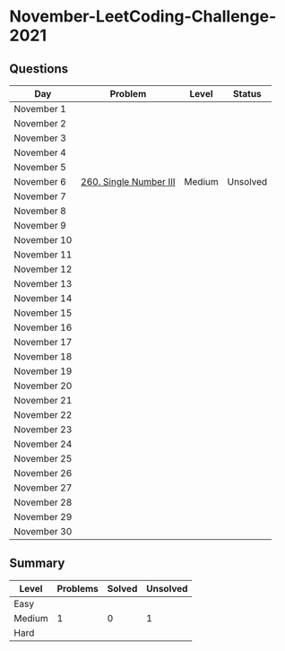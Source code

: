 # November-LeetCoding-Challenge-2021

## Questions
| Day | Problem | Level | Status |
| --- | --- | --- | --- |
| November 1 | []() |  |  |
| November 2 | []() |  |  |
| November 3 | []() |  |  |
| November 4 | []() |  |  |
| November 5 | []() |  |  |
| November 6 | [260. Single Number III](https://leetcode.com/problems/single-number-iii/) | Medium | Unsolved |
| November 7 | []() |  |  |
| November 8 | []() |  |  |
| November 9 | []() |  |  |
| November 10 | []() |  |  |
| November 11 | []() |  |  |
| November 12 | []() |  |  |
| November 13 | []() |  |  |
| November 14 | []() |  |  |
| November 15 | []() |  |  |
| November 16 | []() |  |  |
| November 17 | []() |  |  |
| November 18 | []() |  |  |
| November 19 | []() |  |  |
| November 20 | []() |  |  |
| November 21 | []() |  |  |
| November 22 | []() |  |  |
| November 23 | []() |  |  |
| November 24 | []() |  |  |
| November 25 | []() |  |  |
| November 26 | []() |  |  |
| November 27 | []() |  |  |
| November 28 | []() |  |  |
| November 29 | []() |  |  |
| November 30 | []() |  |  |


## Summary
| Level  | Problems | Solved | Unsolved |
| ---    | --- | --- | --- |
| Easy   |  |  |  |
| Medium | 1 | 0 | 1 |
| Hard   |  |  |  |
